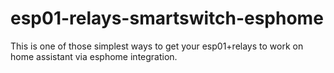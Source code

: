 # esp01-relays-smartswitch-esphome
This is one of those simplest ways to get your esp01+relays to work on home assistant via esphome integration.
